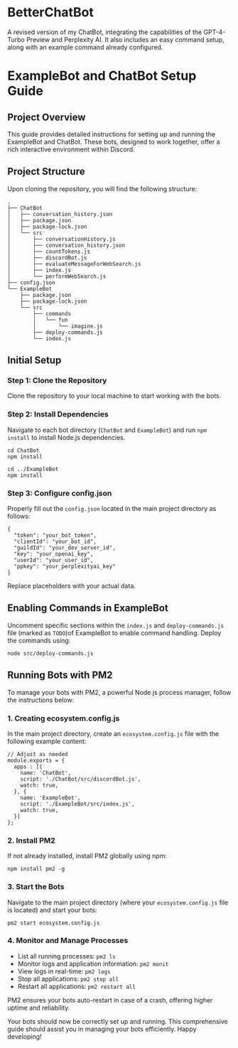 # BetterChatBot
A revised version of my ChatBot, integrating the capabilities of the GPT-4-Turbo Preview and Perplexity AI. It also includes an easy command setup, along with an example command already configured.

# ExampleBot and ChatBot Setup Guide

## Project Overview

This guide provides detailed instructions for setting up and running the ExampleBot and ChatBot. These bots, designed to work together, offer a rich interactive environment within Discord.

## Project Structure

Upon cloning the repository, you will find the following structure:
```shell
.
├── ChatBot
│   ├── conversation_history.json
│   ├── package.json
│   ├── package-lock.json
│   └── src
│       ├── conversationHistory.js
│       ├── conversation_history.json
│       ├── countTokens.js
│       ├── discordBot.js
│       ├── evaluateMessageForWebSearch.js
│       ├── index.js
│       └── performWebSearch.js
├── config.json
└── ExampleBot
    ├── package.json
    ├── package-lock.json
    └── src
        ├── commands
        │   └── fun
        │       └── imagine.js
        ├── deploy-commands.js
        └── index.js
```

## Initial Setup

### Step 1: Clone the Repository

Clone the repository to your local machine to start working with the bots.

### Step 2: Install Dependencies

Navigate to each bot directory (`ChatBot` and `ExampleBot`) and run `npm install` to install Node.js dependencies.

```shell
cd ChatBot
npm install

cd ../ExampleBot
npm install
```

### Step 3: Configure config.json

Properly fill out the `config.json` located in the main project directory as follows:

```shell
{
  "token": "your_bot_token",
  "clientId": "your_bot_id",
  "guildId": "your_dev_server_id",
  "key": "your_openai_key",
  "userId": "your_user_id",
  "ppkey": "your_perplexityai_key"
}
```

Replace placeholders with your actual data.

## Enabling Commands in ExampleBot

Uncomment specific sections within the `index.js` and `deploy-commands.js` file (marked as `TODO`)of ExampleBot to enable command handling. Deploy the commands using:

```shell
node src/deploy-commands.js
```

## Running Bots with PM2

To manage your bots with PM2, a powerful Node.js process manager, follow the instructions below:

### 1. Creating ecosystem.config.js

In the main project directory, create an `ecosystem.config.js` file with the following example content:

```shell
// Adjust as needed
module.exports = {
  apps : [{
    name: 'ChatBot',
    script: './ChatBot/src/discordBot.js',
    watch: true,
  }, {
    name: 'ExampleBot',
    script: './ExampleBot/src/index.js',
    watch: true,
  }]
};
```

### 2. Install PM2

If not already installed, install PM2 globally using npm:

```shell
npm install pm2 -g
```

### 3. Start the Bots

Navigate to the main project directory (where your `ecosystem.config.js` file is located) and start your bots:

```shell
pm2 start ecosystem.config.js
```

### 4. Monitor and Manage Processes
* List all running processes: `pm2 ls`
* Monitor logs and application information: `pm2 monit`
* View logs in real-time: `pm2 logs`
* Stop all applications: `pm2 stop all`
* Restart all applications: `pm2 restart all`

PM2 ensures your bots auto-restart in case of a crash, offering higher uptime and reliability.

Your bots should now be correctly set up and running. This comprehensive guide should assist you in managing your bots efficiently. Happy developing!


